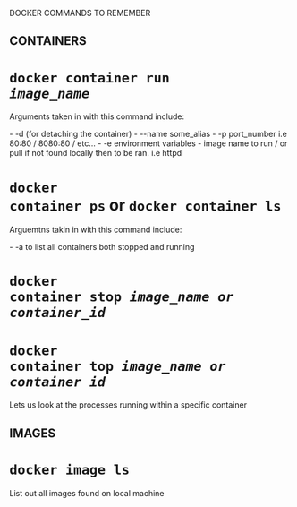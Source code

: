 DOCKER COMMANDS TO REMEMBER

## CONTAINERS

# <code>docker container run <i>image_name</i></code>
<p>Arguments taken in with this command include:</p>
- -d (for detaching the container) 
- --name some_alias 
- -p port_number i.e 80:80 / 8080:80 / etc...
- -e environment variables
- image name to run / or pull if not found locally then to be ran. i.e httpd

# <code>docker container ps</code> or <code>docker container ls</code>
<p>Arguemtns takin in with this command include:</p>
- -a to list all containers both stopped and running

# <code>docker container stop <i>image_name or container_id</i></code>

# <code>docker container top <i>image_name or container id</i></code>
<p>Lets us look at the processes running within a specific container</p>


## IMAGES

# <code>docker image ls</code>
<p>List out all images found on local machine</p>
